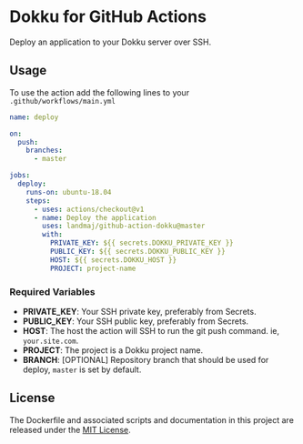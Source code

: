 # Dokku for GitHub Actions

Deploy an application to your Dokku server over SSH.

## Usage

To use the action add the following lines to your `.github/workflows/main.yml`

```yaml
name: deploy

on: 
  push:
    branches:
      - master

jobs:
  deploy:
    runs-on: ubuntu-18.04
    steps:
      - uses: actions/checkout@v1
      - name: Deploy the application
        uses: landmaj/github-action-dokku@master
        with:
          PRIVATE_KEY: ${{ secrets.DOKKU_PRIVATE_KEY }}
          PUBLIC_KEY: ${{ secrets.DOKKU_PUBLIC_KEY }}
          HOST: ${{ secrets.DOKKU_HOST }}
          PROJECT: project-name
```

### Required Variables

* **PRIVATE_KEY**: Your SSH private key, preferably from Secrets.
* **PUBLIC_KEY**: Your SSH public key, preferably from Secrets.
* **HOST**: The host the action will SSH to run the git push command. ie, `your.site.com`.
* **PROJECT**: The project is a Dokku project name.
* **BRANCH**: [OPTIONAL] Repository branch that should be used for deploy, `master` is set by default.

## License

The Dockerfile and associated scripts and documentation in this project are released under the [MIT License](LICENSE).
